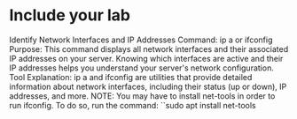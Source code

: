 # Include your lab 

 Identify Network Interfaces and IP Addresses Command: ip a or ifconfig Purpose: This command displays all network interfaces and their associated IP addresses on your server. Knowing which interfaces are active and their IP addresses helps you understand your server's network configuration. Tool Explanation: ip a and ifconfig are utilities that provide detailed information about network interfaces, including their status (up or down), IP addresses, and more. NOTE: You may have to install net-tools in order to run ifconfig. To do so, run the command: ``sudo apt install net-tools